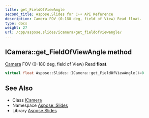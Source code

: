 ```yaml
---
title: get_FieldOfViewAngle
second_title: Aspose.Slides for C++ API Reference
description: Camera FOV (0-180 deg, field of View) Read float.
type: docs
weight: 27
url: /cpp/aspose.slides/icamera/get_fieldofviewangle/
---
```

## ICamera::get_FieldOfViewAngle method


[Camera](../../camera/) FOV (0-180 deg, field of View) Read **float**.

```cpp
virtual float Aspose::Slides::ICamera::get_FieldOfViewAngle()=0
```

## See Also

* Class [ICamera](../)
* Namespace [Aspose::Slides](../../)
* Library [Aspose.Slides](../../../)
